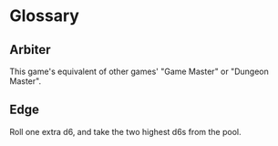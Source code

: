 # Glossary

## Arbiter

This game's equivalent of other games' "Game Master" or "Dungeon Master".

## Edge

Roll one extra d6, and take the two highest d6s from the pool.
